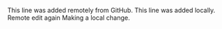 This line was added remotely from GitHub.
This line was added locally.
Remote edit again
Making a local change.
